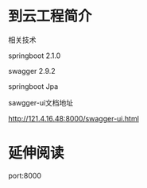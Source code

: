 # 到云工程简介

相关技术

springboot 2.1.0

swagger 2.9.2

springboot Jpa




sawgger-ui文档地址

http://121.4.16.48:8000/swagger-ui.html


# 延伸阅读

port:8000

